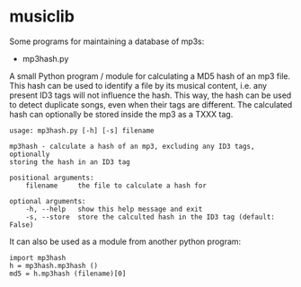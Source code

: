 musiclib
========

Some programs for maintaining a database of mp3s:

* mp3hash.py

A small Python program / module for calculating a MD5 hash of an mp3 file.
This hash can be used to identify a file by its musical content, i.e. any
present ID3 tags will not influence the hash. This way, the hash can be
used to detect duplicate songs, even when their tags are different.
The calculated hash can optionally be stored inside the mp3 as a TXXX tag.

	usage: mp3hash.py [-h] [-s] filename

	mp3hash - calculate a hash of an mp3, excluding any ID3 tags, optionally
	storing the hash in an ID3 tag

	positional arguments:
		filename     the file to calculate a hash for

	optional arguments:
		-h, --help   show this help message and exit
		-s, --store  store the calculted hash in the ID3 tag (default: False)

It can also be used as a module from another python program:

	import mp3hash
	h = mp3hash.mp3hash ()
	md5 = h.mp3hash (filename)[0]
